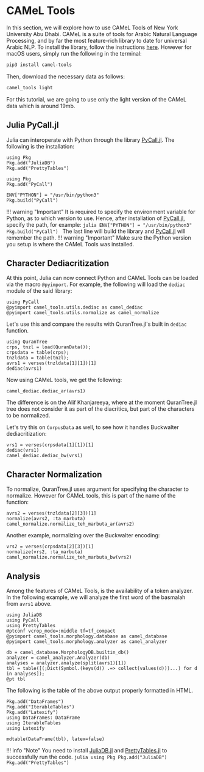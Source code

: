 CAMeL Tools
=====
In this section, we will explore how to use CAMeL Tools of New York University Abu Dhabi. CAMeL is a suite of tools for Arabic Natural Language Processing, and by far the most feature-rich library to date for universal Arabic NLP. To install the library, follow the instructions [here](https://camel-tools.readthedocs.io/en/latest/getting_started.html#installation). However for macOS users, simply run the following in the terminal:
```bash
pip3 install camel-tools
```
Then, download the necessary data as follows:
```bash
camel_tools light
```
For this tutorial, we are going to use only the light version of the CAMeL data which is around 19mb.
## Julia PyCall.jl
Julia can interoperate with Python through the library [PyCall.jl](https://github.com/JuliaPy/PyCall.jl). The following is the installation:
```@setup abc
using Pkg
Pkg.add("JuliaDB")
Pkg.add("PrettyTables")
```
```@repl abc
using Pkg
Pkg.add("PyCall")
```
```setup abc
ENV["PYTHON"] = "/usr/bin/python3"
Pkg.build("PyCall")
```
!!! warning "Important"
    It is required to specify the environment variable for Python, as to which version to use. Hence, after installation of [PyCall.jl](https://github.com/JuliaPy/PyCall.jl), specify the path, for example:
    ```julia
    ENV["PYTHON"] = "/usr/bin/python3"
    Pkg.build("PyCall")
    ```
    The last line will build the library and [PyCall.jl](https://github.com/JuliaPy/PyCall.jl) will remember the path.
!!! warning "Important"
    Make sure the Python version you setup is where the CAMeL Tools was installed.

## Character Dediacritization
At this point, Julia can now connect Python and CAMeL Tools can be loaded via the macro `@pyimport`. For example, the following will load the `dediac` module of the said library:
```@repl abc
using PyCall
@pyimport camel_tools.utils.dediac as camel_dediac
@pyimport camel_tools.utils.normalize as camel_normalize
```
Let's use this and compare the results with QuranTree.jl's built in `dediac` function.
```@repl abc
using QuranTree
crps, tnzl = load(QuranData());
crpsdata = table(crps);
tnzldata = table(tnzl);
avrs1 = verses(tnzldata[1][1])[1]
dediac(avrs1)
```
Now using CAMeL tools, we get the following:
```@repl abc
camel_dediac.dediac_ar(avrs1)
```
The difference is on the Alif Khanjareeya, where at the moment QuranTree.jl tree does not consider it as part of the diacritics, but part of the characters to be normalized. 

Let's try this on `CorpusData` as well, to see how it handles Buckwalter dediacritization:
```@repl abc
vrs1 = verses(crpsdata[1][1])[1]
dediac(vrs1)
camel_dediac.dediac_bw(vrs1)
```

## Character Normalization
To normalize, QuranTree.jl uses argument for specifying the character to normalize. However for CAMeL tools, this is part of the name of the function:
```@repl abc
avrs2 = verses(tnzldata[2][3])[1]
normalize(avrs2, :ta_marbuta)
camel_normalize.normalize_teh_marbuta_ar(avrs2)
```
Another example, normalizing over the Buckwalter encoding:
```@repl abc
vrs2 = verses(crpsdata[2][3])[1]
normalize(vrs2, :ta_marbuta)
camel_normalize.normalize_teh_marbuta_bw(vrs2)
```

## Analysis
Among the features of CAMeL Tools, is the availability of a token analyzer. In the following example, we will analyze the first word of the basmalah from `avrs1` above.
```@repl abc
using JuliaDB
using PyCall
using PrettyTables
@ptconf vcrop_mode=:middle tf=tf_compact
@pyimport camel_tools.morphology.database as camel_database
@pyimport camel_tools.morphology.analyzer as camel_analyzer

db = camel_database.MorphologyDB.builtin_db()
analyzer = camel_analyzer.Analyzer(db)
analyses = analyzer.analyze(split(avrs1)[1])
tbl = table([(;Dict(Symbol.(keys(d)) .=> collect(values(d)))...) for d in analyses]);
@pt tbl
```
The following is the table of the above output properly formatted in HTML.
```@example abc
Pkg.add("DataFrames")
Pkg.add("IterableTables")
Pkg.add("Latexify")
using DataFrames: DataFrame
using IterableTables
using Latexify

mdtable(DataFrame(tbl), latex=false)
```
!!! info "Note"
    You need to install [JuliaDB.jl](https://github.com/JuliaData/JuliaDB.jl) and [PrettyTables.jl](https://github.com/ronisbr/PrettyTables.jl) to successfully run the code. 
    ```julia
    using Pkg
    Pkg.add("JuliaDB")
    Pkg.add("PrettyTables")
    ```

